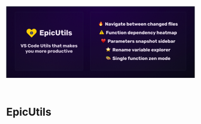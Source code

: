 <p align="center">
  <br />
  <a title="Learn more about GitLens" href="https://github.com/mattrybin/EpicUtils"><img width="1000px" src="https://raw.githubusercontent.com/mattrybin/EpicUtils/master/assets/intro.jpg" alt="EpicUtils Intro" /></a>
</p>

<br />

# EpicUtils
